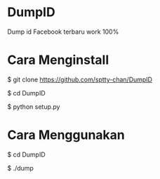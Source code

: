# DumpID
Dump id Facebook terbaru work 100%

# Cara Menginstall
$ git clone https://github.com/sptty-chan/DumpID

$ cd DumpID

$ python setup.py

# Cara Menggunakan
$ cd DumpID

$ ./dump
